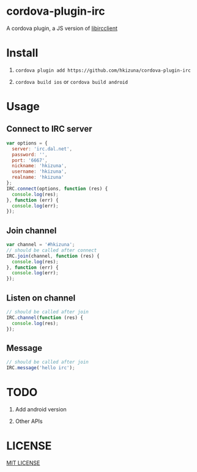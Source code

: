 # cordova-plugin-irc

A cordova plugin, a JS version of [libircclient](http://www.ulduzsoft.com/libircclient/)

# Install

1. ```cordova plugin add https://github.com/hkizuna/cordova-plugin-irc```

2. ```cordova build ios``` or ```cordova build android```

# Usage
## Connect to IRC server
```Javascript
var options = {
  server: 'irc.dal.net',
  password: '',
  port: '6667',
  nickname: 'hkizuna',
  username: 'hkizuna',
  realname: 'hkizuna'
};
IRC.connect(options, function (res) {
  console.log(res);
}, function (err) {
  console.log(err);
});
```

## Join channel
```Javascript
var channel = '#hkizuna';
// should be called after connect
IRC.join(channel, function (res) {
  console.log(res);
}, function (err) {
  console.log(err);
});
```

## Listen on channel
```Javascript
// should be called after join
IRC.channel(function (res) {
  console.log(res);
});
```

## Message
```Javascript
// should be called after join
IRC.message('hello irc');
```

# TODO

1. Add android version

2. Other APIs

# LICENSE

[MIT LICENSE](http://opensource.org/licenses/MIT)
